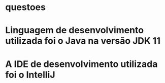 # questoes

# Linguagem de desenvolvimento utilizada foi o Java na versão JDK 11
# A IDE de desenvolvimento utilizada foi o IntelliJ
